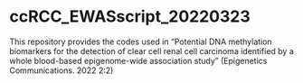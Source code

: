 # ccRCC_EWASscript_20220323

This repository provides the codes used in “Potential DNA methylation biomarkers for the detection of clear cell renal cell carcinoma identified by a whole blood-based epigenome-wide association study” (Epigenetics Communications. 2022 2:2)
